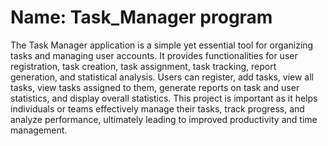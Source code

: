 # Name: Task_Manager program

The Task Manager application is a simple yet essential tool for organizing tasks and managing user accounts. It provides functionalities for user registration, task creation, task assignment, task tracking, report generation, and statistical analysis. Users can register, add tasks, view all tasks, view tasks assigned to them, generate reports on task and user statistics, and display overall statistics. This project is important as it helps individuals or teams effectively manage their tasks, track progress, and analyze performance, ultimately leading to improved productivity and time management.
